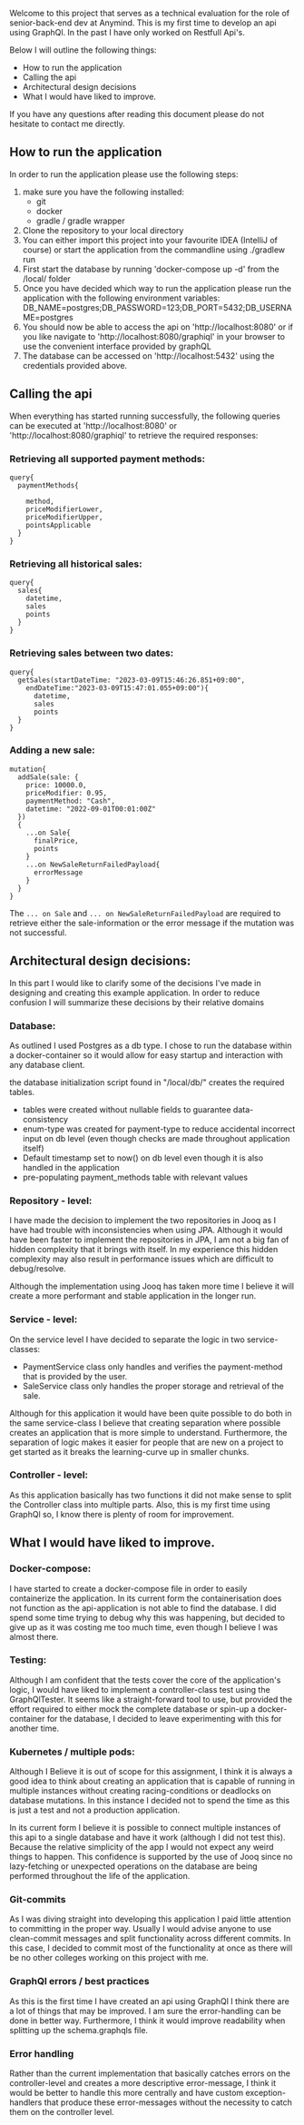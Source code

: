 Welcome to this project that serves as a technical evaluation for the role of senior-back-end dev at Anymind. This is my
first time to develop an api using GraphQl. In the past I have only worked on Restfull Api's.

Below I will outline the following things:
- How to run the application
- Calling the api
- Architectural design decisions
- What I would have liked to improve.

If you have any questions after reading this document please do not hesitate to contact me directly.


## How to run the application
In order to run the application please use the following steps:
1. make sure you have the following installed:
   - git
   - docker
   - gradle / gradle wrapper
2. Clone the repository to your local directory
3. You can either import this project into your favourite IDEA (IntelliJ of course) or start the application from the commandline using ./gradlew run
4. First start the database by running 'docker-compose up -d' from the /local/ folder
5. Once you have decided which way to run the application please run the application with the following environment variables: DB_NAME=postgres;DB_PASSWORD=123;DB_PORT=5432;DB_USERNAME=postgres
6. You should now be able to access the api on 'http://localhost:8080' or if you like navigate to 'http://localhost:8080/graphiql' in your browser to use the convenient interface provided by graphQL
7. The database can be accessed on 'http://localhost:5432' using the credentials provided above.
 

## Calling the api

When everything has started running successfully, the following queries can be executed at 'http://localhost:8080' or 'http://localhost:8080/graphiql' to retrieve the required responses:

### Retrieving all supported payment methods:
```
query{
  paymentMethods{
    
    method,
    priceModifierLower,
    priceModifierUpper,
    pointsApplicable
  }
}
```

### Retrieving all historical sales:
```
query{
  sales{
    datetime,
    sales
    points
  }
}
```

### Retrieving sales between two dates:
```
query{
  getSales(startDateTime: "2023-03-09T15:46:26.851+09:00",
    endDateTime:"2023-03-09T15:47:01.055+09:00"){
      datetime,
      sales
      points
  }
}
```

### Adding a new sale:
```
mutation{
  addSale(sale: {
    price: 10000.0,
    priceModifier: 0.95,
    paymentMethod: "Cash",
    datetime: "2022-09-01T00:01:00Z"
  })
  {
    ...on Sale{
      finalPrice,
      points
    }
    ...on NewSaleReturnFailedPayload{
      errorMessage
    } 
  }
}
```
The `... on Sale` and `... on NewSaleReturnFailedPayload` are required to retrieve either the sale-information or the 
error message if the mutation was not successful.

## Architectural design decisions:
In this part I would like to clarify some of the decisions I've made in designing and creating this example application.
In order to reduce confusion I will summarize these decisions by their relative domains
### Database:
As outlined I used Postgres as a db type. I chose to run the database within a docker-container so it would allow for easy 
startup and interaction with any database client.

the database initialization script found in "/local/db/" creates the required tables.
- tables were created without nullable fields to guarantee data-consistency
- enum-type was created for payment-type to reduce accidental incorrect input on db level (even though checks are made throughout application itself)
- Default timestamp set to now() on db level even though it is also handled in the application
- pre-populating payment_methods table with relevant values

### Repository - level:
I have made the decision to implement the two repositories in Jooq as I have had trouble with inconsistencies when using JPA.
Although it would have been faster to implement the repositories in JPA, I am not a big fan of hidden complexity that it brings 
with itself. In my experience this hidden complexity may also result in performance issues which are difficult to debug/resolve.

Although the implementation using Jooq has taken more time I believe it will create a more performant and stable application
in the longer run. 

### Service - level:
On the service level I have decided to separate the logic in two service-classes:
- PaymentService class only handles and verifies the payment-method that is provided by the user.
- SaleService class only handles the proper storage and retrieval of the sale.

Although for this application it would have been quite possible to do both in the same service-class I believe that creating 
separation where possible creates an application that is more simple to understand. Furthermore, the separation of logic
makes it easier for people that are new on a project to get started as it breaks the learning-curve up in smaller chunks.

### Controller - level:
As this application basically has two functions it did not make sense to split the Controller class into multiple parts.
Also, this is my first time using GraphQl so, I know there is plenty of room for improvement.



## What I would have liked to improve.

### Docker-compose:
I have started to create a docker-compose file in order to easily containerize the application. In its current form the 
containerisation does not function as the api-application is not able to find the database. I did spend some time trying to 
debug why this was happening, but decided to give up as it was costing me too much time, even though I believe I
was almost there.

### Testing:
Although I am confident that the tests cover the core of the application's logic, I would have liked to implement a
controller-class test using the GraphQlTester. It seems like a straight-forward tool to use, but provided the effort required
to either mock the complete database or spin-up a docker-container for the database, I decided to leave experimenting 
with this for another time.

### Kubernetes / multiple pods:
Although I Believe it is out of scope for this assignment, I think it is always a good idea to think about creating an 
application that is capable of running in multiple instances without creating racing-conditions or deadlocks on database
mutations. In this instance I decided not to spend the time as this is just a test and not a production application.

In its current form I believe it is possible to connect multiple instances of this api to a single database and have it work (although I did not test this).
Because the relative simplicity of the app I would not expect any weird things to happen. This confidence is supported by 
the use of Jooq since no lazy-fetching or unexpected operations on the database are being performed throughout the life of the
application.

### Git-commits
As I was diving straight into developing this application I paid little attention to committing in the proper way. Usually 
I would advise anyone to use clean-commit messages and split functionality across different commits. In this case, I
decided to commit most of the functionality at once as there will be no other colleges working on this project with me.

### GraphQl errors / best practices
As this is the first time I have created an api using GraphQl I think there are a lot of things that may be improved. I am sure
the error-handling can be done in better way. Furthermore, I think it would improve readability when splitting up the schema.graphqls
file.

### Error handling
Rather than the current implementation that basically catches errors on the controller-level and creates a
more descriptive error-message, I think it would be better to handle this more centrally and have custom exception-handlers
that produce these error-messages without the necessity to catch them on the controller level.